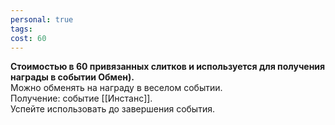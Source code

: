 ```yaml
---
personal: true
tags: 
cost: 60
---
```

**Стоимостью в 60 привязанных слитков и используется для получения награды в событии Обмен).**  
Можно обменять на награду в веселом событии.  
Получение: событие [[Инстанc]].  
Успейте использовать до завершения события.